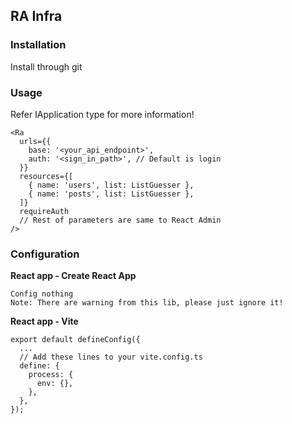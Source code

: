 ## RA Infra

### Installation

Install through git

### Usage

Refer IApplication type for more information!

```
<Ra
  urls={{
    base: '<your_api_endpoint>',
    auth: '<sign_in_path>', // Default is login
  }}
  resources={[
    { name: 'users', list: ListGuesser },
    { name: 'posts', list: ListGuesser },
  ]}
  requireAuth
  // Rest of parameters are same to React Admin
/>
```

### Configuration

**React app - Create React App**

```
Config nothing
Note: There are warning from this lib, please just ignore it!
```

**React app - Vite**

```
export default defineConfig({
  ...
  // Add these lines to your vite.config.ts
  define: {
    process: {
      env: {},
    },
  },
});
```
